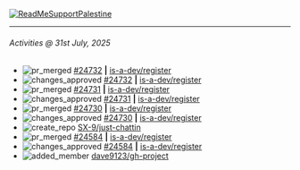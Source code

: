 [![ReadMeSupportPalestine](https://github.com/Safouene1/support-palestine-banner/blob/master/banner-support.svg)](https://github.com/Safouene1/support-palestine-banner)

---

<!--RECENT_ACTIVITY:last_update-->
###### Activities @ 31st July, 2025
<!--RECENT_ACTIVITY:last_update_end-->

<!--RECENT_ACTIVITY:start-->
- ![pr_merged](https://cdn.jsdelivr.net/gh/Readme-Workflows/Readme-Icons@main/icons/octicons/PullRequestMerged.svg) [#24732](https://github.com/is-a-dev/register/pull/24732) **|** [is-a-dev/register](https://github.com/is-a-dev/register)<br>
- ![changes_approved](https://cdn.jsdelivr.net/gh/Readme-Workflows/Readme-Icons@main/icons/octicons/ApprovedChanges.svg) [#24732](https://github.com/is-a-dev/register/pull/24732#pullrequestreview-3057661237) **|** [is-a-dev/register](https://github.com/is-a-dev/register)<br>
- ![pr_merged](https://cdn.jsdelivr.net/gh/Readme-Workflows/Readme-Icons@main/icons/octicons/PullRequestMerged.svg) [#24731](https://github.com/is-a-dev/register/pull/24731) **|** [is-a-dev/register](https://github.com/is-a-dev/register)<br>
- ![changes_approved](https://cdn.jsdelivr.net/gh/Readme-Workflows/Readme-Icons@main/icons/octicons/ApprovedChanges.svg) [#24731](https://github.com/is-a-dev/register/pull/24731#pullrequestreview-3057656410) **|** [is-a-dev/register](https://github.com/is-a-dev/register)<br>
- ![pr_merged](https://cdn.jsdelivr.net/gh/Readme-Workflows/Readme-Icons@main/icons/octicons/PullRequestMerged.svg) [#24730](https://github.com/is-a-dev/register/pull/24730) **|** [is-a-dev/register](https://github.com/is-a-dev/register)<br>
- ![changes_approved](https://cdn.jsdelivr.net/gh/Readme-Workflows/Readme-Icons@main/icons/octicons/ApprovedChanges.svg) [#24730](https://github.com/is-a-dev/register/pull/24730#pullrequestreview-3057654507) **|** [is-a-dev/register](https://github.com/is-a-dev/register)<br>
- ![create_repo](https://cdn.jsdelivr.net/gh/Readme-Workflows/Readme-Icons@main/icons/octicons/Repository.svg) [SX-9/just-chattin](https://github.com/SX-9/just-chattin)<br>
- ![pr_merged](https://cdn.jsdelivr.net/gh/Readme-Workflows/Readme-Icons@main/icons/octicons/PullRequestMerged.svg) [#24584](https://github.com/is-a-dev/register/pull/24584) **|** [is-a-dev/register](https://github.com/is-a-dev/register)<br>
- ![changes_approved](https://cdn.jsdelivr.net/gh/Readme-Workflows/Readme-Icons@main/icons/octicons/ApprovedChanges.svg) [#24584](https://github.com/is-a-dev/register/pull/24584#pullrequestreview-3049921727) **|** [is-a-dev/register](https://github.com/is-a-dev/register)<br>
- ![added_member](https://cdn.jsdelivr.net/gh/Readme-Workflows/Readme-Icons@main/icons/octicons/People.svg) [dave9123/gh-project](https://github.com/dave9123/gh-project)<br>
<!--RECENT_ACTIVITY:end-->
